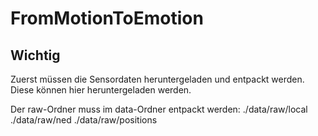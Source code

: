 # FromMotionToEmotion

## Wichtig

Zuerst müssen die Sensordaten heruntergeladen und entpackt werden.
Diese können hier heruntergeladen werden.

Der raw-Ordner muss im data-Ordner entpackt werden:
./data/raw/local
./data/raw/ned
./data/raw/positions
